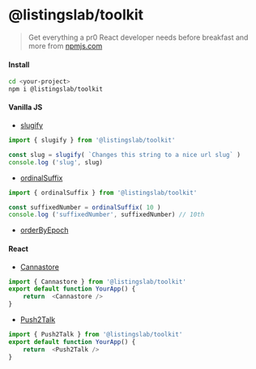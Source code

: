 # @listingslab/toolkit

> Get everything a pr0 React developer needs before breakfast and more from [npmjs.com ](https://www.npmjs.com/package/@listingslab/toolkit)

#### Install

```bash
cd <your-project>
npm i @listingslab/toolkit
```

#### Vanilla JS

- [slugify](./helpers/slugify.js)

```javascript
import { slugify } from '@listingslab/toolkit'

const slug = slugify( `Changes this string to a nice url slug` )
console.log ('slug', slug)
```
- [ordinalSuffix](./helpers/ordinalSuffix.js)

```javascript
import { ordinalSuffix } from '@listingslab/toolkit'

const suffixedNumber = ordinalSuffix( 10 )
console.log ('suffixedNumber', suffixedNumber) // 10th
```
- [orderByEpoch](./helpers/orderByEpoch.js)

#### React

- [Cannastore](./Cannastore)

```javascript
import { Cannastore } from '@listingslab/toolkit'
export default function YourApp() {
	return	<Cannastore />
}
```

- [Push2Talk](./Push2Talk)

```javascript
import { Push2Talk } from '@listingslab/toolkit'
export default function YourApp() {
	return	<Push2Talk />
}

